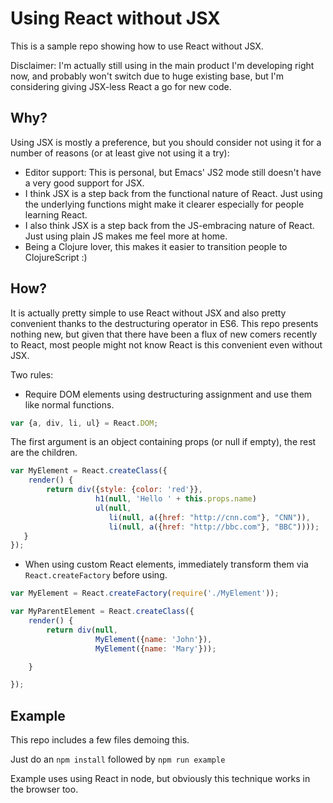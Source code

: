 # Using React without JSX

This is a sample repo showing how to use React without JSX.

Disclaimer: I'm actually still using in the main product I'm developing right
now, and probably won't switch due to huge existing base, but I'm considering
giving JSX-less React a go for new code.

## Why?


Using JSX is mostly a preference, but you should consider not using it for a
number of reasons (or at least give not using it a try):

- Editor support: This is personal, but Emacs' JS2 mode still doesn't have a very good support for JSX.
- I think JSX is a step back from the functional nature of React. Just using the underlying functions might make it clearer especially for people learning React.
- I also think JSX is a step back from the JS-embracing nature of React. Just using plain JS makes me feel more at home.
- Being a Clojure lover, this makes it easier to transition people to ClojureScript :)


## How?

It is actually pretty simple to use React without JSX and also pretty
convenient thanks to the destructuring operator in ES6. This repo presents
nothing new, but given that there have been a flux of new comers recently to
React, most people might not know React is this convenient even without JSX.

Two rules:

- Require DOM elements using destructuring assignment and use them like normal functions.
```js
var {a, div, li, ul} = React.DOM;
```

The first argument is an object containing props (or null if empty), the rest are the children.

```js
var MyElement = React.createClass({
    render() {
        return div({style: {color: 'red'}},
                   h1(null, 'Hello ' + this.props.name)
                   ul(null,
                      li(null, a({href: "http://cnn.com"}, "CNN")),
                      li(null, a({href: "http://bbc.com"}, "BBC"))));
   }
});
```

- When using custom React elements, immediately transform them via `React.createFactory` before using.

```js
var MyElement = React.createFactory(require('./MyElement'));

var MyParentElement = React.createClass({
    render() {
        return div(null,
                   MyElement({name: 'John'}),
                   MyElement({name: 'Mary'}));

    }

});
```

## Example

This repo includes a few files demoing this.

Just do an `npm install` followed by `npm run example`

Example uses using React in node, but obviously this technique works in the browser too.
